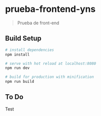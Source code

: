 # prueba-frontend-yns

> Prueba de front-end

## Build Setup

``` bash
# install dependencies
npm install

# serve with hot reload at localhost:8080
npm run dev

# build for production with minification
npm run build
```
## To Do
Test